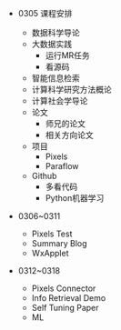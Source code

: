 - 0305 课程安排
  - 数据科学导论 
  - 大数据实践
    - 运行MR任务
    - 看源码
  - 智能信息检索
  - 计算科学研究方法概论
  - 计算社会学导论
  - 论文
    - 师兄的论文
    - 相关方向论文
  - 项目
    - Pixels
    - Paraflow
  - Github
    - 多看代码
    - Python机器学习

- 0306~0311
    - Pixels Test
    - Summary Blog
    - WxApplet
- 0312~0318
    - Pixels Connector
    - Info Retrieval Demo
    - Self Tuning Paper
    - ML